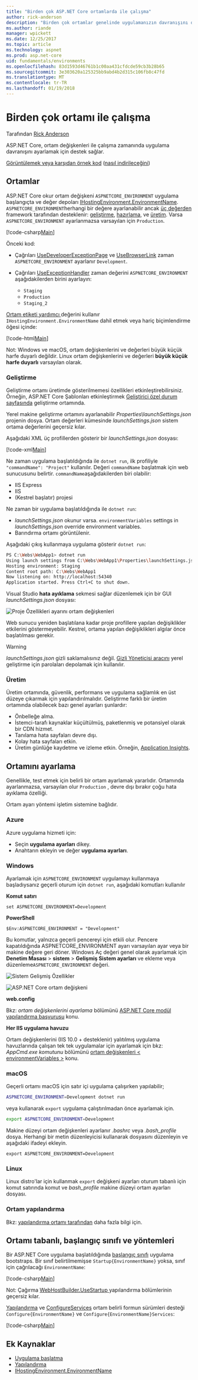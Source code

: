 ```yaml
---
title: "Birden çok ASP.NET Core ortamlarda ile çalışma"
author: rick-anderson
description: "Birden çok ortamlar genelinde uygulamanızın davranışını denetlemek için ASP.NET Core destek nasıl sağladığını öğrenin."
ms.author: riande
manager: wpickett
ms.date: 12/25/2017
ms.topic: article
ms.technology: aspnet
ms.prod: asp.net-core
uid: fundamentals/environments
ms.openlocfilehash: 83d1593d46761b1c00aa431cfdcde59cb3b28b65
ms.sourcegitcommit: 3e303620a125325bb9abd4b2d315c106fb8c47fd
ms.translationtype: MT
ms.contentlocale: tr-TR
ms.lasthandoff: 01/19/2018
---
```

# <a name="working-with-multiple-environments"></a>Birden çok ortamı ile çalışma

Tarafından [Rick Anderson](https://twitter.com/RickAndMSFT)

ASP.NET Core, ortam değişkenleri ile çalışma zamanında uygulama davranışını ayarlamak için destek sağlar.

[Görüntülemek veya karşıdan örnek kod](https://github.com/aspnet/Docs/tree/master/aspnetcore/fundamentals/environments/sample) ([nasıl indirileceğini](xref:tutorials/index#how-to-download-a-sample))

## <a name="environments"></a>Ortamlar

ASP.NET Core okur ortam değişkeni `ASPNETCORE_ENVIRONMENT` uygulama başlangıçta ve değer depoları [IHostingEnvironment.EnvironmentName](https://docs.microsoft.com/dotnet/api/microsoft.aspnetcore.hosting.ihostingenvironment.environmentname?view=aspnetcore-2.0#Microsoft_AspNetCore_Hosting_IHostingEnvironment_EnvironmentName). `ASPNETCORE_ENVIRONMENT`herhangi bir değere ayarlanabilir ancak [üç değerden](https://docs.microsoft.com/dotnet/api/microsoft.aspnetcore.hosting.environmentname?view=aspnetcore-2.0) framework tarafından desteklenir: [geliştirme](https://docs.microsoft.com/dotnet/api/microsoft.aspnetcore.hosting.environmentname.development?view=aspnetcore-2.0), [hazırlama](https://docs.microsoft.com/dotnet/api/microsoft.aspnetcore.hosting.environmentname.staging?view=aspnetcore-2.0), ve [üretim](https://docs.microsoft.com/dotnet/api/microsoft.aspnetcore.hosting.environmentname.production?view=aspnetcore-2.0). Varsa `ASPNETCORE_ENVIRONMENT` ayarlanmazsa varsayılan için `Production`.

[!code-csharp[Main](environments/sample/WebApp1/Startup.cs?name=snippet)]

Önceki kod:

* Çağrıları [UseDeveloperExceptionPage](https://docs.microsoft.com/dotnet/api/microsoft.aspnetcore.builder.developerexceptionpageextensions.usedeveloperexceptionpage?view=aspnetcore-2.0#Microsoft_AspNetCore_Builder_DeveloperExceptionPageExtensions_UseDeveloperExceptionPage_Microsoft_AspNetCore_Builder_IApplicationBuilder_) ve [UseBrowserLink](https://docs.microsoft.com/dotnet/api/microsoft.aspnetcore.builder.browserlinkextensions.usebrowserlink?view=aspnetcore-2.0#Microsoft_AspNetCore_Builder_BrowserLinkExtensions_UseBrowserLink_Microsoft_AspNetCore_Builder_IApplicationBuilder_) zaman `ASPNETCORE_ENVIRONMENT` ayarlanır `Development`.
* Çağrıları [UseExceptionHandler](https://docs.microsoft.com/dotnet/api/microsoft.aspnetcore.builder.exceptionhandlerextensions.useexceptionhandler?view=aspnetcore-2.0#Microsoft_AspNetCore_Builder_ExceptionHandlerExtensions_UseExceptionHandler_Microsoft_AspNetCore_Builder_IApplicationBuilder_) zaman değerini `ASPNETCORE_ENVIRONMENT` aşağıdakilerden birini ayarlayın:

    * `Staging`
    * `Production`
    * `Staging_2`

[Ortam etiketi yardımcı ](xref:mvc/views/tag-helpers/builtin-th/environment-tag-helper) değerini kullanır `IHostingEnvironment.EnvironmentName` dahil etmek veya hariç biçimlendirme öğesi içinde:

[!code-html[Main](environments/sample/WebApp1/Pages/About.cshtml)]

Not: Windows ve macOS, ortam değişkenlerini ve değerleri büyük küçük harfe duyarlı değildir. Linux ortam değişkenlerini ve değerleri **büyük küçük harfe duyarlı** varsayılan olarak.

### <a name="development"></a>Geliştirme

Geliştirme ortamı üretimde gösterilmemesi özellikleri etkinleştirebilirsiniz. Örneğin, ASP.NET Core Şablonları etkinleştirmek [Geliştirici özel durum sayfasında](xref:fundamentals/error-handling#the-developer-exception-page) geliştirme ortamında.

Yerel makine geliştirme ortamını ayarlanabilir *Properties\launchSettings.json* projenin dosya. Ortam değerleri kümesinde *launchSettings.json* sistem ortama değerlerini geçersiz kılar.

Aşağıdaki XML üç profillerden gösterir bir *launchSettings.json* dosyası:

[!code-xml[Main](environments/sample/WebApp1/Properties/launchSettings.json?highlight=10,11,18,26)]

Ne zaman uygulama başlatıldığında ile `dotnet run`, ilk profiliyle `"commandName": "Project"` kullanılır. Değeri `commandName` başlatmak için web sunucusunu belirtir. `commandName`aşağıdakilerden biri olabilir:

* IIS Express
* IIS
* (Kestrel başlatır) projesi

Ne zaman bir uygulama başlatıldığında ile `dotnet run`:

* *launchSettings.json* okunur varsa. `environmentVariables` settings in *launchSettings.json* override environment variables.
* Barındırma ortamı görüntülenir.


Aşağıdaki çıkış kullanmaya uygulama gösterir `dotnet run`:
```bash
PS C:\Webs\WebApp1> dotnet run
Using launch settings from C:\Webs\WebApp1\Properties\launchSettings.json...
Hosting environment: Staging
Content root path: C:\Webs\WebApp1
Now listening on: http://localhost:54340
Application started. Press Ctrl+C to shut down.
```

Visual Studio **hata ayıklama** sekmesi sağlar düzenlemek için bir GUI *launchSettings.json* dosyası:

![Proje Özellikleri ayarını ortam değişkenleri](environments/_static/project-properties-debug.png)

Web sunucu yeniden başlatılana kadar proje profillere yapılan değişiklikler etkilerini göstermeyebilir. Kestrel, ortama yapılan değişiklikleri algılar önce başlatılması gerekir.

>[!WARNING]
> *launchSettings.json* gizli saklamalısınız değil. [Gizli Yöneticisi aracını](xref:security/app-secrets) yerel geliştirme için parolaları depolamak için kullanılır.

### <a name="production"></a>Üretim

Üretim ortamında, güvenlik, performans ve uygulama sağlamlık en üst düzeye çıkarmak için yapılandırılmalıdır. Geliştirme farklı bir üretim ortamında olabilecek bazı genel ayarları şunlardır:

* Önbelleğe alma.
* İstemci-tarafı kaynaklar küçültülmüş, paketlenmiş ve potansiyel olarak bir CDN hizmet.
* Tanılama hata sayfaları devre dışı.
* Kolay hata sayfaları etkin.
* Üretim günlüğe kaydetme ve izleme etkin. Örneğin, [Application Insights](https://azure.microsoft.com/documentation/articles/app-insights-asp-net-five/).

## <a name="setting-the-environment"></a>Ortamını ayarlama

Genellikle, test etmek için belirli bir ortam ayarlamak yararlıdır. Ortamında ayarlanmazsa, varsayılan olur `Production` , devre dışı bırakır çoğu hata ayıklama özelliği.

Ortam ayarı yöntemi işletim sistemine bağlıdır.

### <a name="azure"></a>Azure

Azure uygulama hizmeti için:

* Seçin **uygulama ayarları** dikey.
* Anahtarın ekleyin ve değer **uygulama ayarları**.


### <a name="windows"></a>Windows
Ayarlamak için `ASPNETCORE_ENVIRONMENT` uygulamayı kullanmaya başladıysanız geçerli oturum için `dotnet run`, aşağıdaki komutları kullanılır

**Komut satırı**
```
set ASPNETCORE_ENVIRONMENT=Development
```
**PowerShell**
```
$Env:ASPNETCORE_ENVIRONMENT = "Development"
```

Bu komutlar, yalnızca geçerli pencereyi için etkili olur. Pencere kapatıldığında ASPNETCORE_ENVIRONMENT ayarı varsayılan ayar veya bir makine değere geri döner. Windows Aç değeri genel olarak ayarlamak için **Denetim Masası** > **sistem** > **Gelişmiş Sistem ayarları** ve ekleme veya düzenleme`ASPNETCORE_ENVIRONMENT` değeri.

![Sistem Gelişmiş Özellikler](environments/_static/systemsetting_environment.png)

![ASP.NET Core ortam değişkeni](environments/_static/windows_aspnetcore_environment.png)


**web.config**

Bkz: *ortam değişkenlerini ayarlama* bölümünü [ASP.NET Core modül yapılandırma başvurusu](xref:host-and-deploy/aspnet-core-module#setting-environment-variables) konu.

**Her IIS uygulama havuzu**

Ortam değişkenlerini (IIS 10.0 + desteklenir) yalıtılmış uygulama havuzlarında çalışan tek tek uygulamalar için ayarlamak için bkz: *AppCmd.exe komutunu* bölümünü [ortam değişkenleri \< environmentVariables >](/iis/configuration/system.applicationHost/applicationPools/add/environmentVariables/#appcmdexe) konu.

### <a name="macos"></a>macOS
Geçerli ortamı macOS için satır içi uygulama çalışırken yapılabilir;

```bash
ASPNETCORE_ENVIRONMENT=Development dotnet run
```
veya kullanarak `export` uygulama çalıştırılmadan önce ayarlamak için.

```bash
export ASPNETCORE_ENVIRONMENT=Development
```
Makine düzeyi ortam değişkenleri ayarlanır *.bashrc* veya *.bash_profile* dosya. Herhangi bir metin düzenleyicisi kullanarak dosyasını düzenleyin ve aşağıdaki ifadeyi ekleyin.

```
export ASPNETCORE_ENVIRONMENT=Development
```

### <a name="linux"></a>Linux
Linux distro'lar için kullanmak `export` değişkeni ayarları oturum tabanlı için komut satırında komut ve *bash_profile* makine düzeyi ortam ayarları dosyası.

### <a name="configuration-by-environment"></a>Ortam yapılandırma

Bkz: [yapılandırma ortamı tarafından](xref:fundamentals/configuration/index#configuration-by-environment) daha fazla bilgi için.

<a name="startup-conventions"></a>
## <a name="environment-based-startup-class-and-methods"></a>Ortamı tabanlı, başlangıç sınıfı ve yöntemleri

Bir ASP.NET Core uygulama başlatıldığında [başlangıç sınıfı](xref:fundamentals/startup) uygulama bootstraps. Bir sınıf belirtilmemişse `Startup{EnvironmentName}` yoksa, sınıf için çağrılacağı `EnvironmentName`:

[!code-csharp[Main](environments/sample/WebApp1/StartupDev.cs?name=snippet&highlight=1)]

Not: Çağırma [WebHostBuilder.UseStartup<TStartup> ](https://docs.microsoft.com/dotnet/api/microsoft.aspnetcore.hosting.webhostbuilderextensions.usestartup?view=aspnetcore-2.0#Microsoft_AspNetCore_Hosting_WebHostBuilderExtensions_UseStartup__1_Microsoft_AspNetCore_Hosting_IWebHostBuilder_) yapılandırma bölümlerinin geçersiz kılar.

[Yapılandırma](https://docs.microsoft.com/dotnet/api/microsoft.aspnetcore.hosting.startupbase.configure?view=aspnetcore-2.0#Microsoft_AspNetCore_Hosting_StartupBase_Configure_Microsoft_AspNetCore_Builder_IApplicationBuilder_) ve [ConfigureServices](https://docs.microsoft.com/dotnet/api/microsoft.aspnetcore.hosting.startupbase.configureservices?view=aspnetcore-2.0) ortam belirli formun sürümleri desteği `Configure{EnvironmentName}` ve `Configure{EnvironmentName}Services`:

[!code-csharp[Main](environments/sample/WebApp1/Startup.cs?name=snippet_all&highlight=15,37)]

## <a name="additional-resources"></a>Ek Kaynaklar

* [Uygulama başlatma](xref:fundamentals/startup)
* [Yapılandırma](xref:fundamentals/configuration/index)
* [IHostingEnvironment.EnvironmentName](https://docs.microsoft.com/dotnet/api/microsoft.aspnetcore.hosting.ihostingenvironment.environmentname?view=aspnetcore-2.0#Microsoft_AspNetCore_Hosting_IHostingEnvironment_EnvironmentName)
